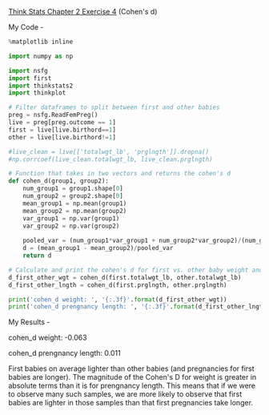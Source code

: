[Think Stats Chapter 2 Exercise 4](http://greenteapress.com/thinkstats2/html/thinkstats2003.html#toc24) (Cohen's d)

My Code - 

```python
%matplotlib inline

import numpy as np

import nsfg
import first
import thinkstats2
import thinkplot

# Filter dataframes to split between first and other babies
preg = nsfg.ReadFemPreg()
live = preg[preg.outcome == 1]
first = live[live.birthord==1]
other = live[live.birthord!=1]

#live_clean = live[['totalwgt_lb', 'prglngth']].dropna()
#np.corrcoef(live_clean.totalwgt_lb, live_clean.prglngth)

# Function that takes in two vectors and returns the cohen's d
def cohen_d(group1, group2):
    num_group1 = group1.shape[0]
    num_group2 = group2.shape[0]
    mean_group1 = np.mean(group1)
    mean_group2 = np.mean(group2)
    var_group1 = np.var(group1)
    var_group2 = np.var(group2)
    
    pooled_var = (num_group1*var_group1 + num_group2*var_group2)/(num_group1 + num_group2)
    d = (mean_group1 - mean_group2)/pooled_var
    return d

# Calculate and print the cohen's d for first vs. other baby weight and pregnancy length
d_first_other_wgt = cohen_d(first.totalwgt_lb, other.totalwgt_lb)
d_first_other_lngth = cohen_d(first.prglngth, other.prglngth)

print('cohen_d weight: ', '{:.3f}'.format(d_first_other_wgt))
print('cohen_d prengnancy length: ', '{:.3f}'.format(d_first_other_lngth))
```

My Results - 

cohen_d weight:  -0.063

cohen_d prengnancy length:  0.011

First babies on average lighter than other babies (and pregnancies for first babies are longer).  The magnitude of the Cohen's D for weight is greater in absolute terms than it is for prengnancy length.  This means that if we were to observe many such samples, we are more likely to observe that first babies are lighter in those samples than that first pregnancies take longer.

